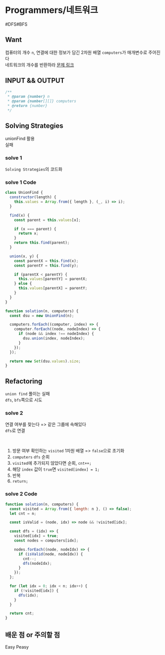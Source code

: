 # Programmers/네트워크

#DFS#BFS

## Want

컴퓨터의 개수 `n`, 연결에 대한 정보가 담긴 2차원 배열 `computers`가 매개변수로 주어진다  
네트워크의 개수를 반환하라
[문제 링크](https://school.programmers.co.kr/learn/courses/30/lessons/43162)

## INPUT && OUTPUT

```js
/**
 * @param {number} n
 * @param {number[][]} computers
 * @return {number}
 */
```

## Solving Strategies

unionFind 활용  
실패

### solve 1

`Solving Strategies`의 코드화

### solve 1 Code

```js
class UnionFind {
  constructor(length) {
    this.values = Array.from({ length }, (_, i) => i);
  }

  find(x) {
    const parent = this.values[x];

    if (x === parent) {
      return x;
    }
    return this.find(parent);
  }

  union(x, y) {
    const parentX = this.find(x);
    const parentY = this.find(y);

    if (parentX < parentY) {
      this.values[parentY] = parentX;
    } else {
      this.values[parentX] = parentY;
    }
  }
}

function solution(n, computers) {
  const dsu = new UnionFind(n);

  computers.forEach((computer, index) => {
    computer.forEach((node, nodeIndex) => {
      if (node && index !== nodeIndex) {
        dsu.union(index, nodeIndex);
      }
    });
  });

  return new Set(dsu.values).size;
}
```

## Refactoring

`union find` 풀이는 실패  
`dfs`, `bfs`쪽으로 시도

### solve 2

연결 여부를 찾는다 => 같은 그룹에 속해있다  
`dfs`로 연결

<br/>

1. 방문 여부 확인하는 `visited` 1차원 배열 => `false`으로 초기화
2. `computers` `dfs` 순회
3. `visited`에 추가되지 않았다면 순회, `cnt++;`
4. 해당 `index` 값이 `true`면 `visited[index] = 1;`
5. 반복
6. `return;`

### solve 2 Code

```js
function solution(n, computers) {
  const visited = Array.from({ length: n }, () => false);
  let cnt = n;

  const isValid = (node, idx) => node && !visited[idx];

  const dfs = (idx) => {
    visited[idx] = true;
    const nodes = computers[idx];

    nodes.forEach((node, nodeIdx) => {
      if (isValid(node, nodeIdx)) {
        cnt--;
        dfs(nodeIdx);
      }
    });
  };

  for (let idx = 0; idx < n; idx++) {
    if (!visited[idx]) {
      dfs(idx);
    }
  }

  return cnt;
}
```

## 배운 점 or 주의할 점

Easy Peasy
